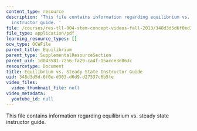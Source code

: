 ```yaml
---
content_type: resource
description: 'This file contains information regarding equilibrium vs. steady state
  instructor guide. '
file: /courses/res-tll-004-stem-concept-videos-fall-2013/348d3d5d6f0ed303d6d9d27337c6b5fe_MITRES_TLL-004F13_EquGuide.pdf
file_type: application/pdf
learning_resource_types: []
ocw_type: OCWFile
parent_title: Equilibrium
parent_type: SupplementalResourceSection
parent_uid: 1d043581-7256-fa29-ca4f-15acce3e863c
resourcetype: Document
title: Equilibrium vs. Steady State Instructor Guide
uid: 348d3d5d-6f0e-d303-d6d9-d27337c6b5fe
video_files:
  video_thumbnail_file: null
video_metadata:
  youtube_id: null
---
```

This file contains information regarding equilibrium vs. steady state instructor guide. 

